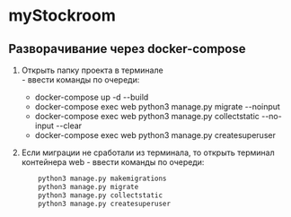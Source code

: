 # myStockroom

## Разворачивание через docker-compose
  1. Открыть папку проекта в терминале  
    - ввести команды по очереди:
        - docker-compose up -d --build
        - docker-compose exec web python3 manage.py migrate --noinput
        - docker-compose exec web python3 manage.py collectstatic --no-input --clear
        - docker-compose exec web python3 manage.py createsuperuser
  
  2. Если миграции не сработали из терминала, то открыть терминал контейнера web
    - ввести команды по очереди:
      ```python
          python3 manage.py makemigrations
          python3 manage.py migrate
          python3 manage.py collectstatic
          python3 manage.py createsuperuser
      ```

<!--      
Develop
  docker-compose down -v
  docker-compose up -d --build
  docker-compose exec web python manage.py migrate --noinput
  docker-compose exec web python manage.py collectstatic --no-input --clear


Production
  docker-compose -f docker-compose.prod.yml down -v
  docker-compose -f docker-compose.prod.yml up -d --build
  docker-compose -f docker-compose.prod.yml exec web python manage.py migrate --noinput
  docker-compose -f docker-compose.prod.yml exec web python manage.py collectstatic --no-input --clear
  docker-compose -f docker-compose.prod.yml exec web python manage.py createsuperuser



  next
    python3 manage.py makemigrations
    python3 manage.py migrate
    python3 manage.py collectstatic
    python3 manage.py createsuperuser
  
  test
    python3 manage.py test
-->
    